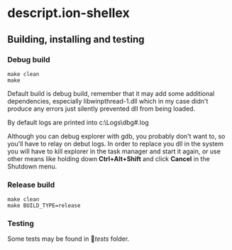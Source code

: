 # descript.ion-shellex

## Building, installing and testing

### Debug build
	make clean
	make

Default build is debug build, remember that it may add some additional dependencies,
especially libwinpthread-1.dll which in my case didn't produce any errors just 
silently prevented dll from being loaded.

By default logs are printed into c:\Logs\dbg#.log

Although you can debug explorer with gdb, you probably don't want to, so you'll have 
to relay on debut logs. In order to replace you dll in the system you will have to
kill explorer in the task manager and start it again, or use other means like 
holding down **Ctrl+Alt+Shift** and click **Cancel** in the Shutdown menu. 


### Release build
	make clean
	make BUILD_TYPE=release

### Testing
Some tests may be found in  :file_folder:*tests* folder.
